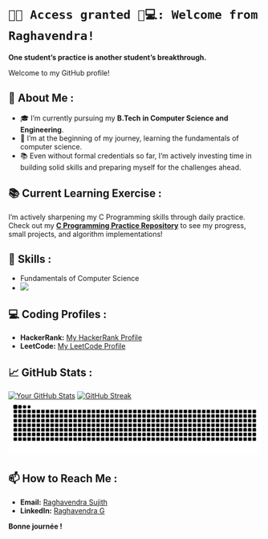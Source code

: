 # `🔐✅ Access granted 🤖💻: Welcome from Raghavendra!`

**One student’s practice is another student’s breakthrough.**

Welcome to my GitHub profile!

## 🚀 About Me :

- 🎓 I’m currently pursuing my **B.Tech in Computer Science and Engineering**.
- 🌱 I’m at the beginning of my journey, learning the fundamentals of computer science.
- 📚 Even without formal credentials so far, I’m actively investing time in building solid skills and preparing myself for the challenges ahead.

## 📚 Current Learning Exercise :

I’m actively sharpening my C Programming skills through daily practice.  
Check out my **[C Programming Practice Repository](https://github.com/sasly2048/C-Programming)** to see my progress, small projects, and algorithm implementations!

## 🧰 Skills : 

- Fundamentals of Computer Science
- <img src="https://skillicons.dev/icons?i=c" width="25" />

## 💻 Coding Profiles :

- **HackerRank:** [My HackerRank Profile](https://www.hackerrank.com/profile/sasly204800)
- **LeetCode:** [My LeetCode Profile](https://leetcode.com/u/sasly204800/)

## 📈 GitHub Stats :
[![Your GitHub Stats](https://github-readme-stats.vercel.app/api?username=sasly2048&show_icons=true&theme=radical)](https://github.com/anuraghazra/github-readme-stats)
[![GitHub Streak](https://streak-stats.demolab.com/?user=sasly2048&theme=dark)](https://git.io/streak-stats)
  <img src="https://raw.githubusercontent.com/sasly2048/sasly2048/output/github-contribution-grid-snake.svg" alt="snake" />

## 📫 How to Reach Me :

- **Email:** [Raghavendra Sujith](mailto:raghavendrasujith204800@gmail.com)
- **LinkedIn:** [Raghavendra G](https://www.linkedin.com/in/raghavendra-g204800/)

**Bonne journée !**
